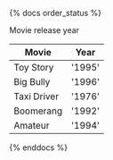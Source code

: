 {% docs order_status %}
	
Movie release year 

| Movie          | Year                                             |
|----------------|--------------------------------------------------|
| Toy Story      | '1995'                                           |
| Big Bully      | '1996'                                           |
| Taxi Driver    | '1976'                                           |
| Boomerang      | '1992'                                           |
| Amateur        | '1994'                                           |

{% enddocs %}